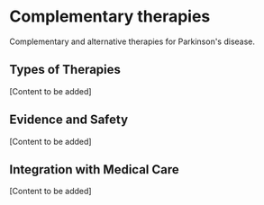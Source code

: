 # Complementary therapies

Complementary and alternative therapies for Parkinson's disease.

## Types of Therapies

[Content to be added]

## Evidence and Safety

[Content to be added]

## Integration with Medical Care

[Content to be added]